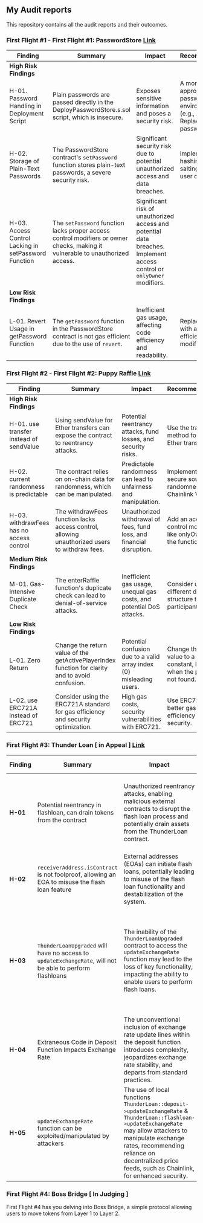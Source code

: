 ## My Audit reports

This repository contains all the audit reports and their outcomes.

### First Flight #1 - First Flight #1: PasswordStore [Link](https://github.com/iftikharuddin/audit-reports/blob/master/codehawk-first-flights/Iftikhar-First-Flight-%231_-PasswordStore.md) 


| **Finding**                                | **Summary**                                                                                                                    | **Impact**                                                                                                                     | **Recommendations**                                                                                                      |
|--------------------------------------------|----------------------------------------------------------------------------------------------------------------------------------|--------------------------------------------------------------------------------------------------------------------------------|--------------------------------------------------------------------------------------------------------------------------|
| **High Risk Findings**                     |                                                                                                                                  |                                                                                                                                |                                                                                                                          |
| H-01. Password Handling in Deployment Script | Plain passwords are passed directly in the DeployPasswordStore.s.sol script, which is insecure.                               | Exposes sensitive information and poses a security risk.                                                                      | A more secure approach is to read passwords from an environment file (e.g., .env). Replace direct password usage. |
| H-02. Storage of Plain-Text Passwords      | The PasswordStore contract's `setPassword` function stores plain-text passwords, a severe security risk.                        | Significant security risk due to potential unauthorized access and data breaches.                                             | Implement secure hashing and salting to protect user data.  |
| H-03. Access Control Lacking in setPassword Function | The `setPassword` function lacks proper access control modifiers or owner checks, making it vulnerable to unauthorized access. | Significant risk of unauthorized access and potential data breaches. Implement access control or `onlyOwner` modifiers.     |
| **Low Risk Findings**                      |                                                                                                                                  |                                                                                                                                |                                                                                                                          |
| L-01. Revert Usage in getPassword Function   | The `getPassword` function in the PasswordStore contract is not gas efficient due to the use of `revert`.                     | Inefficient gas usage, affecting code efficiency and readability.                                                            | Replace `revert` with a gas-efficient `onlyOwner` modifier.  |


### First Flight #2 - First Flight #2: Puppy Raffle [Link](https://github.com/iftikharuddin/audit-reports/blob/master/codehawk-first-flights/Iftikhar-First-Flight-%232_-Puppy-Raffle.md)


| **Finding**                                | **Summary**                                                                                                                    | **Impact**                                                                                                                      | **Recommendations**                                                                                                          |
|--------------------------------------------|----------------------------------------------------------------------------------------------------------------------------------|---------------------------------------------------------------------------------------------------------------------------------|------------------------------------------------------------------------------------------------------------------------------|
| **High Risk Findings**                     |                                                                                                                                  |                                                                                                                                 |                                                                                                                              |
| H-01. use transfer instead of sendValue    | Using sendValue for Ether transfers can expose the contract to reentrancy attacks.                                          | Potential reentrancy attacks, fund losses, and security risks.                                                                  | Use the transfer method for secure Ether transfers.                                                                          |
| H-02. current randomness is predictable    | The contract relies on on-chain data for randomness, which can be manipulated.                                                 | Predictable randomness can lead to unfairness and manipulation.                                                                | Implement a more secure source of randomness like Chainlink VRF.                                                           |
| H-03. withdrawFees has no access control    | The withdrawFees function lacks access control, allowing unauthorized users to withdraw fees.                               | Unauthorized withdrawal of fees, fund loss, and financial disruption.                                                         | Add an access control modifier, like onlyOwner, to the function.                                                            |
| **Medium Risk Findings**                  |                                                                                                                                  |                                                                                                                                 |                                                                                                                              |
| M-01. Gas-Intensive Duplicate Check         | The enterRaffle function's duplicate check can lead to denial-of-service attacks.                                             | Inefficient gas usage, unequal gas costs, and potential DoS attacks.                                                          | Consider using a different data structure to track participants.                                                             |
| **Low Risk Findings**                      |                                                                                                                                  |                                                                                                                                |                                                                                                                              |
| L-01. Zero Return                          | Change the return value of the getActivePlayerIndex function for clarity and to avoid confusion.                             | Potential confusion due to a valid array index (0) misleading users.                                                          | Change the return value to a different constant, like -1, when the player is not found.                                    |
| L-02. use ERC721A instead of ERC721        | Consider using the ERC721A standard for gas efficiency and security optimization.                                            | High gas costs, security vulnerabilities with ERC721.                                                                         | Use ERC721A for better gas efficiency and security.                                                                        |


### First Flight #3: Thunder Loan [ in Appeal ] [Link](https://github.com/iftikharuddin/audit-reports/blob/master/codehawk-first-flights/Iftikhar-First-Flight-%233_-Thunder-Loan.md)

| **Finding**  | **Summary**  | **Impact**  | **Recommendations**  | **Relevant Links**  |
|--------------|--------------|-------------|-----------------------|----------------------|
| **H-01**     | Potential reentrancy in flashloan, can drain tokens from the contract | Unauthorized reentrancy attacks, enabling malicious external contracts to disrupt the flash loan process and potentially drain assets from the ThunderLoan contract. | 1 - Calculate the fee and update the exchange rate before interacting with external contracts. 2 - Implement guard conditions to prevent reentrancy attacks by checking whether the function has already been called during the execution of a flash loan. | [Link 1](https://github.com/Cyfrin/2023-11-Thunder-Loan/blob/8539c83865eb0d6149e4d70f37a35d9e72ac7404/src/protocol/ThunderLoan.sol#L180), [Link 2](https://github.com/Cyfrin/2023-11-Thunder-Loan/blob/8539c83865eb0d6149e4d70f37a35d9e72ac7404/src/protocol/ThunderLoan.sol#L194) |
| **H-02**     | `receiverAddress.isContract` is not foolproof, allowing an EOA to misuse the flash loan feature | External addresses (EOAs) can initiate flash loans, potentially leading to misuse of the flash loan functionality and destabilization of the system. | Improve the check for `receiverAddress.isContract()` to be more robust and prevent EOA bypasses. | [Link](https://github.com/Cyfrin/2023-11-Thunder-Loan/blob/8539c83865eb0d6149e4d70f37a35d9e72ac7404/src/protocol/ThunderLoan.sol#L188) |
| **H-03**     | `ThunderLoanUpgraded` will have no access to `updateExchangeRate`, will not be able to perform flashloans | The inability of the `ThunderLoanUpgraded` contract to access the `updateExchangeRate` function may lead to the loss of key functionality, impacting the ability to enable users to perform flash loans. | 1 - Modify the `onlyThunderLoan` modifier to include `ThunderLoanUpgraded` for access to the `updateExchangeRate` function. 2 - Implement a proxy pattern for consistent functionality across both contracts. 3 - Ensure backward compatibility and rigorously test the modified contracts for security. 4 - Provide clear upgrade documentation for users. | [Link](https://github.com/Cyfrin/2023-11-Thunder-Loan/blob/8539c83865eb0d6149e4d70f37a35d9e72ac7404/src/protocol/AssetToken.sol#L80C57-L80C57) |
| **H-04**     | Extraneous Code in Deposit Function Impacts Exchange Rate | The unconventional inclusion of exchange rate update lines within the deposit function introduces complexity, jeopardizes exchange rate stability, and departs from standard practices. | Remove the exchange rate update from the deposit function to align it with standard practices. The deposit function should focus on the core deposit operation without altering exchange rates. | [Link 1](https://github.com/Cyfrin/2023-11-Thunder-Loan/blob/8539c83865eb0d6149e4d70f37a35d9e72ac7404/src/protocol/ThunderLoan.sol#L153C10-L153C10), [Link 2](https://github.com/Cyfrin/2023-11-Thunder-Loan/blob/8539c83865eb0d6149e4d70f37a35d9e72ac7404/src/protocol/ThunderLoan.sol#L154) |
| **H-05**     | `updateExchangeRate` function can be exploited/manipulated by attackers | The use of local functions `ThunderLoan::deposit->updateExchangeRate` & `ThunderLoan::flashloan->updateExchangeRate` may allow attackers to manipulate exchange rates, recommending reliance on decentralized price feeds, such as Chainlink, for enhanced security. | Utilize decentralized price feeds, such as Chainlink, for more reliable and secure price information. | [Link 1](https://github.com/Cyfrin/2023-11-Thunder-Loan/blob/8539c83865eb0d6149e4d70f37a35d9e72ac7404/src/protocol/ThunderLoan.sol#L154), [Link 2](https://github.com/Cyfrin/2023-11-Thunder-Loan/blob/8539c83865eb0d6149e4d70f37a35d9e72ac7404/src/protocol/ThunderLoan.sol#L194) |


### First Flight #4: Boss Bridge [ In Judging ]

First Flight #4 has you delving into Boss Bridge, a simple protocol allowing users to move tokens from Layer 1 to Layer 2.

